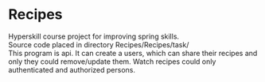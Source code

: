 # Recipes
Hyperskill course project for improving spring skills. <br>
Source code placed in directory Recipes/Recipes/task/ <br>
This program is api. It can create a users, which can share their recipes and only they could remove/update them. Watch recipes could only authenticated and authorized persons.
